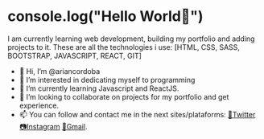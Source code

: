 # console.log("Hello World👋")
I am currently learning web development, building my portfolio and adding projects to it. These are all the technologies i use: [HTML, CSS, SASS, BOOTSTRAP, JAVASCRIPT, REACT, GIT]

- 👋 Hi, I’m @ariancordoba
- 👀 I’m interested in dedicating myself to programming
- 🌱 I’m currently learning Javascript and ReactJS.
- 💞️ I’m looking to collaborate on projects for my portfolio and get experience.
- 📫 You can follow and contact me in the next sites/plataforms: [🐤Twitter](https://twitter.com/ariancordoba_) [📷Instagram](https://www.instagram.com/ariancordoba_/) [📩Gmail](arian.gasolero@gmail.com).



